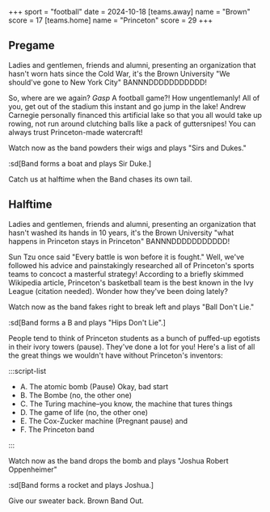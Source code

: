 +++
sport = "football"
date = 2024-10-18
[teams.away]
name = "Brown"
score = 17
[teams.home]
name = "Princeton"
score = 29
+++

## Pregame

Ladies and gentlemen, friends and alumni, presenting an organization that hasn't worn hats since the Cold War, it's the Brown University "We should've gone to New York City" BANNNDDDDDDDDDDD!

So, where are we again? _Gasp_ A football game?! How ungentlemanly! All of you, get out of the stadium this instant and go jump in the lake! Andrew Carnegie personally financed this artificial lake so that you all would take up rowing, not run around clutching balls like a pack of guttersnipes! You can always trust Princeton-made watercraft!

Watch now as the band powders their wigs and plays "Sirs and Dukes."

:sd[Band forms a boat and plays Sir Duke.]

Catch us at halftime when the Band chases its own tail.

## Halftime

Ladies and gentlemen, friends and alumni, presenting an organization that hasn't washed its hands in 10 years, it's the Brown University "what happens in Princeton stays in Princeton" BANNNDDDDDDDDDDD!

Sun Tzu once said "Every battle is won before it is fought." Well, we've followed his advice and painstakingly researched all of Princeton's sports teams to concoct a masterful strategy! According to a briefly skimmed Wikipedia article, Princeton's basketball team is the best known in the Ivy League (citation needed). Wonder how they've been doing lately?

Watch now as the band fakes right to break left and plays "Ball Don't Lie."

:sd[Band forms a B and plays "Hips Don't Lie".]

People tend to think of Princeton students as a bunch of puffed-up egotists in their ivory towers (pause). They've done a lot for you! Here's a list of all the great things we wouldn't have without Princeton's inventors:

:::script-list

- A. The atomic bomb (Pause) Okay, bad start
- B. The Bombe (no, the other one)
- C. The Turing machine–you know, the machine that tures things
- D. The game of life (no, the other one)
- E. The Cox-Zucker machine (Pregnant pause) and
- F. The Princeton band

:::

Watch now as the band drops the bomb and plays "Joshua Robert Oppenheimer"

:sd[Band forms a rocket and plays Joshua.]

Give our sweater back. Brown Band Out.
